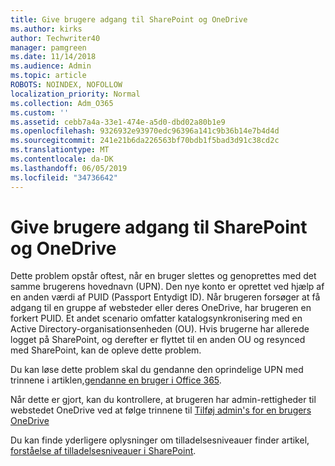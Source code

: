 ```yaml
---
title: Give brugere adgang til SharePoint og OneDrive
ms.author: kirks
author: Techwriter40
manager: pamgreen
ms.date: 11/14/2018
ms.audience: Admin
ms.topic: article
ROBOTS: NOINDEX, NOFOLLOW
localization_priority: Normal
ms.collection: Adm_O365
ms.custom: ''
ms.assetid: cebb7a4a-33e1-474e-a5d0-dbd02a80b1e9
ms.openlocfilehash: 9326932e93970edc96396a141c9b36b14e7b4d4d
ms.sourcegitcommit: 241e21b6da226563bf70bdb1f5bad3d91c38cd2c
ms.translationtype: MT
ms.contentlocale: da-DK
ms.lasthandoff: 06/05/2019
ms.locfileid: "34736642"
---
```

# <a name="give-users-access-to-sharepoint-and-onedrive"></a>Give brugere adgang til SharePoint og OneDrive

Dette problem opstår oftest, når en bruger slettes og genoprettes med det samme brugerens hovednavn (UPN). Den nye konto er oprettet ved hjælp af en anden værdi af PUID (Passport Entydigt ID). Når brugeren forsøger at få adgang til en gruppe af websteder eller deres OneDrive, har brugeren en forkert PUID. Et andet scenario omfatter katalogsynkronisering med en Active Directory-organisationsenheden (OU). Hvis brugerne har allerede logget på SharePoint, og derefter er flyttet til en anden OU og resynced med SharePoint, kan de opleve dette problem.

Du kan løse dette problem skal du gendanne den oprindelige UPN med trinnene i artiklen,[gendanne en bruger i Office 365](https://docs.microsoft.com/en-us/office365/admin/add-users/restore-user?view=o365-worldwide).

Når dette er gjort, kan du kontrollere, at brugeren har admin-rettigheder til webstedet OneDrive ved at følge trinnene til [Tilføj admin's for en brugers OneDrive](https://docs.microsoft.com/en-us/sharepoint/manage-user-profiles?redirectSourcePath=%252fen-us%252farticle%252fmanage-user-profiles-in-the-sharepoint-admin-center-494bec9c-6654-41f0-920f-f7f937ea9723#add-and-remove-admins-for-a-users-onedrive)

Du kan finde yderligere oplysninger om tilladelsesniveauer finder artikel, [forståelse af tilladelsesniveauer i SharePoint](https://docs.microsoft.com/en-us/sharepoint/understanding-permission-levels).

